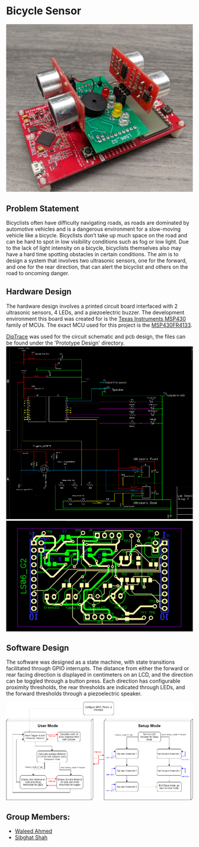 # Bicycle Sensor
![](images/prototype.jpg)

## Problem Statement
Bicyclists often have difficulty navigating roads, as roads are dominated by automotive vehicles and is a dangerous environment for a slow-moving vehicle like a bicycle. Bicyclists don’t take up much space on the road and can be hard to spot in low visibility conditions such as fog or low light. Due to the lack of light intensity on a bicycle, bicyclists themselves also may have a hard time spotting obstacles in certain conditions. The aim is to design a system that involves two ultrasonic sensors, one for the forward, and one for the rear direction, that can alert the bicyclist and others on the road to oncoming danger.

## Hardware Design
The hardware design involves a printed circuit board interfaced with 2 ultrasonic sensors, 4 LEDs, and a piezoelectric buzzer. The development environment this board was created for is the [Texas Instruments MSP430](http://www.ti.com/microcontrollers/msp430-ultra-low-power-mcus/overview.html) family of MCUs. The exact MCU used for this project is the [MSP430FR4133](http://www.ti.com/product/MSP430FR4133).

[DipTrace](https://diptrace.com/) was used for the circuit schematic and pcb design, the files can be found under the 'Prototype Design' directory.
![](images/circuit_schematic.png)
![](images/pcb_design.png)

## Software Design
The software was designed as a state machine, with state transitions facilitated through GPIO interrupts. The distance from either the forward or rear facing direction is displayed in centimeters on an LCD, and the direction can be toggled through a button press. Each direction has configurable proximity thresholds, the rear thresholds are indicated through LEDs, and the forward thresholds through a piezoelectric speaker.

![](images/software_design.png)

## Group Members:
* [Waleed Ahmed](https://github.com/w29ahmed)
* [Sibghat Shah](https://github.com/Sibcgh)
